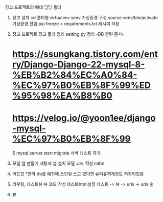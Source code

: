 장고 프로젝트의 뼈대 담당 폴더

1.  장고 설치
    cd 폴더명
    virtualenv venv
    가상환경 구성
    source venv/bin/activate
    가상환경 진입
    pip freeze > requirements.txt
    레시피 저장

2.  장고 프로젝트
    장고 폴더 정리
    setting.py 정리
    -DB 관련 문서-
    # https://ssungkang.tistory.com/entry/Django-Django-22-mysql-8-%EB%B2%84%EC%A0%84-%EC%97%B0%EB%8F%99%ED%95%98%EA%B8%B0
    # https://velog.io/@yoon1ee/django-mysql-%EC%97%B0%EB%8F%99
    $ mysql.server start
    migrate
    서버 테스트 하기

3.  모델
    앱 만들기
    세팅에 앱 설치
    모델 코드 작성
    m&m

4.  어드민
    *만약 db를 예전에 쓰던걸 쓰고 있다면 슈퍼유저계정도 저장되있음

5. 라우팅, 테스트뷰
    뷰 코드 작성
    테스트html설정
    테스트 -> 뷰 -> urls -> urls 순

6. 뷰